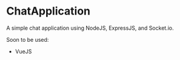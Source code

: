 # ChatApplication

A simple chat application using NodeJS, ExpressJS, and Socket.io.

Soon to be used:
- VueJS
